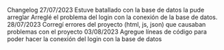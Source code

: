 Changelog 
27/07/2023
Estuve batallado con la base de datos la pude arreglar
Arreglé el problema del login con la conexión de la base de datos.
28/07/2023
Corregí errores del proyecto (html, js, json) que causaban problemas con el proyecto
 03/08/2023
Agregue líneas de código para poder hacer la conexión del login con la base de datos 

